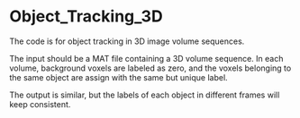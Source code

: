 # Object_Tracking_3D

The code is for object tracking in 3D image volume sequences. 

The input should be a MAT file containing a 3D volume sequence. In each volume, background voxels are labeled as zero, and the voxels belonging to the same object are assign with the same but unique label. 

The output is similar, but the labels of each object in different frames will keep consistent.
